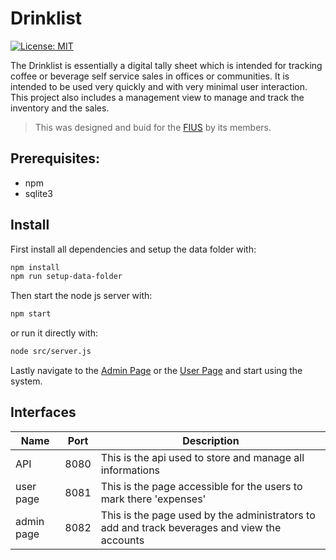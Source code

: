 # Drinklist
[![License: MIT](https://img.shields.io/badge/License-MIT-yellow.svg)](https://opensource.org/licenses/MIT)

The Drinklist is essentially a digital tally sheet which is intended for tracking coffee or beverage self service sales in offices or communities. It is intended to be used very quickly and with very minimal user interaction. This project also includes a management view to manage and track the inventory and the sales.

> This was designed and buid for the [FIUS](https://fius.informatik.uni-stuttgart.de) by its members.

## Prerequisites:

 *  npm
 *  sqlite3


## Install

First install all dependencies and setup the data folder with:
```Bash
npm install
npm run setup-data-folder
```

Then start the node js server with:
```Bash
npm start
```

or run it directly with:
```Bash
node src/server.js
```

Lastly navigate to the [Admin Page](http://localhost:8082) or the [User Page](http://localhost:8081) and start using the system.

## Interfaces
| Name       | Port | Description                                                                                  |
|------------|------|----------------------------------------------------------------------------------------------|
| API        | 8080 | This is the api used to store and manage all informations                                    |
| user page  | 8081 | This is the page accessible for the users to mark there 'expenses'                           |
| admin page | 8082 | This is the page used by the administrators to add and track beverages and view the accounts |

